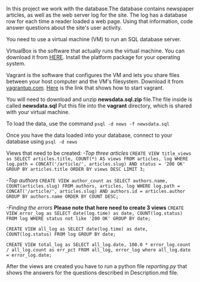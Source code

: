 In this project we work with the database.The database contains newspaper articles, as well as the web server log for the site. The log has a database row for each time a reader loaded a web page. Using that information, code answer questions about the site's user activity.

You need to use a virtual machine (VM) to run an SQL database server.

VirtualBox is the software that actually runs the virtual machine. You can download it from [HERE](virtualbox.org). Install the platform package for your operating system.

Vagrant is the software that configures the VM and lets you share files between your host computer and the VM's filesystem. Download it from [vagrantup.com](https://www.vagrantup.com/downloads.html).
[Here](https://drupalize.me/videos/installing-vagrant-and-virtualbox?p=1526) is the link that shows how to start vagrant.

You will need to download and unzip **newsdata.sql.zip** file.The file inside is called **newsdata.sql** Put this file into the **vagrant** directory, which is shared with your virtual machine.

To load the data, use the command `psql -d news -f newsdata.sql`

Once you have the data loaded into your database, connect to your database using `psql -d news`

Views that need to be created:
*-Top three articles*
`CREATE VIEW title_views as SELECT articles.title, COUNT(*) AS views FROM articles, log WHERE log.path = CONCAT('/article/', articles.slug) AND status = '200 OK' GROUP BY articles.title ORDER BY views DESC LIMIT 3;`

*-Top authors*
`CREATE VIEW author_count as SELECT authors.name, COUNT(articles.slug) FROM authors, articles, log WHERE log.path = CONCAT('/article/', articles.slug) AND authors.id = articles.author GROUP BY authors.name ORDER BY COUNT DESC;`

*-Finding the  errors* **Please note that here need to create 3 views**
`CREATE VIEW error_log as SELECT date(log.time) as date, COUNT(log.status)
FROM log WHERE status not like '200 OK' GROUP BY date;`

`CREATE VIEW all_log as SELECT date(log.time) as date, COUNT(log.status)
FROM log GROUP BY date;`

`CREATE VIEW total_log as SELECT all_log.date, 100.0 * error_log.count / all_log.count as err_pct FROM all_log, error_log where all_log.date = error_log.date;`

After the views are created you have to run a python file *reporting.py*
that shows the answers for the questions described in Description.md file.
